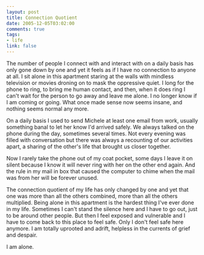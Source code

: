 ```yaml
--- 
layout: post
title: Connection Quotient
date: 2005-12-05T03:02:00
comments: true
tags:
- life
link: false
---
```

The number of people I connect with and interact with on a daily basis has only gone down by one and yet it feels as if I have no connection to anyone at all. I sit alone in this apartment staring at the walls with mindless television or movies droning on to mask the oppressive quiet. I long for the phone to ring, to bring me human contact, and then, when it does ring I can't wait for the person to go away and leave me alone. I no longer know if I am coming or going. What once made sense now seems insane, and nothing seems normal any more.

On a daily basis I used to send Michele at least one email from work, usually something banal to let her know I'd arrived safely. We always talked on the phone during the day, sometimes several times. Not every evening was filled with conversation but there was always a recounting of our activities apart, a sharing of the other's life that brought us closer together.

Now I rarely take the phone out of my coat pocket, some days I leave it on silent because I know it will never ring with her on the other end again. And the rule in my mail in box that caused the computer to chime when the mail was from her will be forever unused.

The connection quotient of my life has only changed by one and yet that one was more than all the others combined, more than all the others multiplied. Being alone in this apartment is the hardest thing I've ever done in my life. Sometimes I can't stand the silence here and I have to go out, just to be around other people. But then I feel exposed and vulnerable and I have to come back to this place to feel safe. Only I don't feel safe here anymore. I am totally uprooted and adrift, helpless in the currents of grief and despair.

I am alone.
